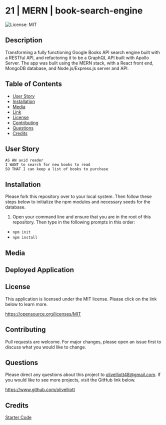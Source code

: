# 21 | MERN | book-search-engine
![License: MIT](https://img.shields.io/badge/License-MIT-yellow.svg)

## Description
Transforming a fully functioning Google Books API search engine built with a RESTful API, and refactoring it to be a GraphQL API built with Apollo Server. The app was built using the MERN stack, with a React front end, MongoDB database, and Node.js/Express.js server and API. 

## Table of Contents
- [User Story](#user-story)
- [Installation](#installation)
- [Media](#media)
- [Link](#link)
- [License](#license)
- [Contributing](#contributing)
- [Questions](#questions)
- [Credits](#credits)

## User Story
```
AS AN avid reader
I WANT to search for new books to read
SO THAT I can keep a list of books to purchase
```
## Installation

Please fork this repository over to your local system. Then follow these steps below to initialize the npm modules and necessary seeds for the database.

1. Open your command line and ensure that you are in the root of this repository. Then type in the following prompts in this order:

- `npm init`
- `npm install`

## Media



## Deployed Application



## License
This application is licensed under the MIT license. Please click on the link below to learn more.

https://opensource.org/licenses/MIT

## Contributing

Pull requests are welcome. For major changes, please open an issue first to discuss what you would like to change.

## Questions

Please direct any questions about this project to olivelliott48@gmail.com. If you would like to see more projects, visit the GitHub link below.

https://www.github.com/olivelliott

## Credits

[Starter Code](https://github.com/coding-boot-camp/solid-broccoli)